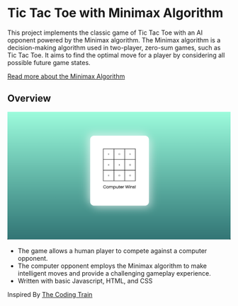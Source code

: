 # Tic Tac Toe with Minimax Algorithm

This project implements the classic game of Tic Tac Toe with an AI opponent powered by the Minimax algorithm. The Minimax algorithm is a decision-making algorithm used in two-player, zero-sum games, such as Tic Tac Toe. It aims to find the optimal move for a player by considering all possible future game states.

[Read more about the Minimax Algorithm](https://en.wikipedia.org/wiki/Minimax)

## Overview

![Image](https://github.com/vivek-i/ai-tictactoe/blob/master/game.png?raw=true)

- The game allows a human player to compete against a computer opponent.
- The computer opponent employs the Minimax algorithm to make intelligent moves and provide a challenging gameplay experience.
- Written with basic Javascript, HTML, and CSS

Inspired By [The Coding Train](https://www.youtube.com/@TheCodingTrain)
